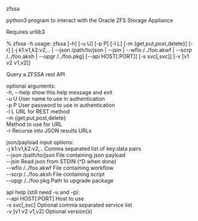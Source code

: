 zfssa

python3 program to interact with the Oracle ZFS Storage Appliance

Requires urllib3

% zfssa -h
usage: zfssa [-h] [-u U] [-p P] [-l L] [-m {get,put,post,delete}] [-r] [-j k1:v1,k2:v2,.. | --json /path/to/json | --jsin | --wflo /../foo.akwf | --scrp /../foo.aksh | --upgr /../foo.pkg]
             [--api HOST[:PORT]] [-s svc[,svc]] [-v [v1 v2 v1,v2]]

Query a ZFSSA rest API

optional arguments:  
  -h, --help            show this help message and exit  
  -u U                  User name to use in authentication  
  -p P                  User password to use in authentication  
  -l L                  URL for REST method  
  -m {get,put,post,delete}  
                        Method to use for URL  
  -r                    Recurse into JSON results URLs  

json/payload input options:  
  -j k1:v1,k2:v2,..     Comma separated list of key:data pairs  
  --json /path/to/json  File containing json payload  
  --jsin                Read json from STDIN (^D when done)  
  --wflo /../foo.akwf   File containing workflow  
  --scrp /../foo.aksh   File containing script  
  --upgr /../foo.pkg    Path to upgrade package  

api help (still need -u and -p):  
  --api HOST[:PORT]     Host to use  
  -s svc[,svc]          Optional comma separated service list  
  -v [v1 v2 v1,v2]      Optional version(s)  
